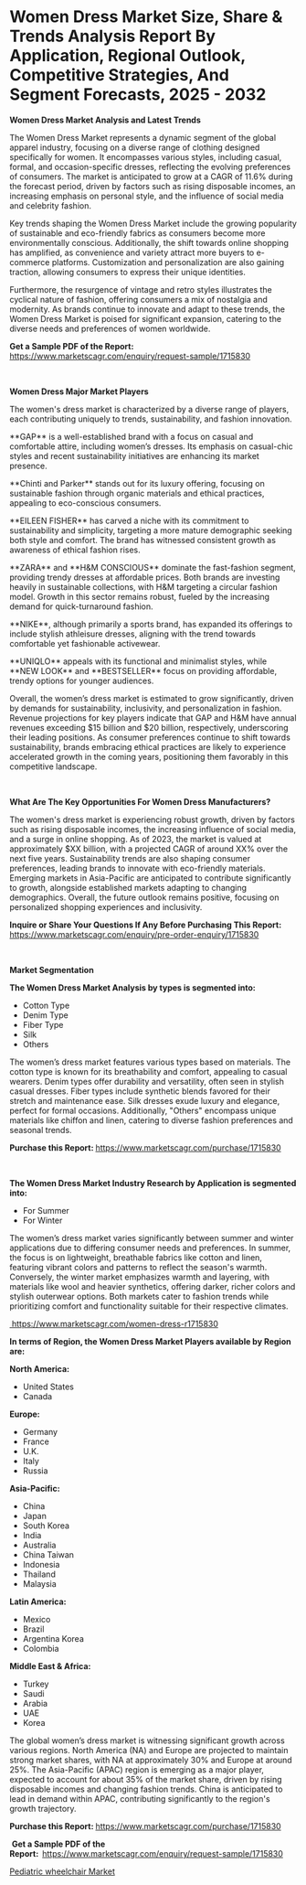 <p><h1>Women Dress Market Size, Share & Trends Analysis Report By Application, Regional Outlook, Competitive Strategies, And Segment Forecasts, 2025 - 2032</h1></p><p><strong>Women Dress Market Analysis and Latest Trends</strong></p>
<p><p>The Women Dress Market represents a dynamic segment of the global apparel industry, focusing on a diverse range of clothing designed specifically for women. It encompasses various styles, including casual, formal, and occasion-specific dresses, reflecting the evolving preferences of consumers. The market is anticipated to grow at a CAGR of 11.6% during the forecast period, driven by factors such as rising disposable incomes, an increasing emphasis on personal style, and the influence of social media and celebrity fashion.</p><p>Key trends shaping the Women Dress Market include the growing popularity of sustainable and eco-friendly fabrics as consumers become more environmentally conscious. Additionally, the shift towards online shopping has amplified, as convenience and variety attract more buyers to e-commerce platforms. Customization and personalization are also gaining traction, allowing consumers to express their unique identities.</p><p>Furthermore, the resurgence of vintage and retro styles illustrates the cyclical nature of fashion, offering consumers a mix of nostalgia and modernity. As brands continue to innovate and adapt to these trends, the Women Dress Market is poised for significant expansion, catering to the diverse needs and preferences of women worldwide.</p></p>
<p><strong>Get a Sample PDF of the Report:&nbsp;</strong> <a href="https://www.marketscagr.com/enquiry/request-sample/1715830?utm_campaign=2097&utm_medium=2&utm_source=Github&utm_content=ia&utm_term=04042025&utm_id=women-dress">https://www.marketscagr.com/enquiry/request-sample/1715830</a></p>
<p>&nbsp;</p>
<p><strong>Women Dress Major Market Players</strong></p>
<p><p>The women's dress market is characterized by a diverse range of players, each contributing uniquely to trends, sustainability, and fashion innovation. </p><p>**GAP** is a well-established brand with a focus on casual and comfortable attire, including women’s dresses. Its emphasis on casual-chic styles and recent sustainability initiatives are enhancing its market presence. </p><p>**Chinti and Parker** stands out for its luxury offering, focusing on sustainable fashion through organic materials and ethical practices, appealing to eco-conscious consumers. </p><p>**EILEEN FISHER** has carved a niche with its commitment to sustainability and simplicity, targeting a more mature demographic seeking both style and comfort. The brand has witnessed consistent growth as awareness of ethical fashion rises.</p><p>**ZARA** and **H&M CONSCIOUS** dominate the fast-fashion segment, providing trendy dresses at affordable prices. Both brands are investing heavily in sustainable collections, with H&M targeting a circular fashion model. Growth in this sector remains robust, fueled by the increasing demand for quick-turnaround fashion.</p><p>**NIKE**, although primarily a sports brand, has expanded its offerings to include stylish athleisure dresses, aligning with the trend towards comfortable yet fashionable activewear.</p><p>**UNIQLO** appeals with its functional and minimalist styles, while **NEW LOOK** and **BESTSELLER** focus on providing affordable, trendy options for younger audiences.</p><p>Overall, the women’s dress market is estimated to grow significantly, driven by demands for sustainability, inclusivity, and personalization in fashion. Revenue projections for key players indicate that GAP and H&M have annual revenues exceeding $15 billion and $20 billion, respectively, underscoring their leading positions. As consumer preferences continue to shift towards sustainability, brands embracing ethical practices are likely to experience accelerated growth in the coming years, positioning them favorably in this competitive landscape.</p></p>
<p>&nbsp;</p>
<p><strong>What Are The Key Opportunities For Women Dress Manufacturers?</strong></p>
<p><p>The women's dress market is experiencing robust growth, driven by factors such as rising disposable incomes, the increasing influence of social media, and a surge in online shopping. As of 2023, the market is valued at approximately $XX billion, with a projected CAGR of around XX% over the next five years. Sustainability trends are also shaping consumer preferences, leading brands to innovate with eco-friendly materials. Emerging markets in Asia-Pacific are anticipated to contribute significantly to growth, alongside established markets adapting to changing demographics. Overall, the future outlook remains positive, focusing on personalized shopping experiences and inclusivity.</p></p>
<p><strong>Inquire or Share Your Questions If Any Before Purchasing This Report:</strong> <a href="https://www.marketscagr.com/enquiry/pre-order-enquiry/1715830?utm_campaign=2097&utm_medium=2&utm_source=Github&utm_content=ia&utm_term=04042025&utm_id=women-dress">https://www.marketscagr.com/enquiry/pre-order-enquiry/1715830</a></p>
<p>&nbsp;</p>
<p><strong>Market Segmentation</strong></p>
<p><strong>The Women Dress Market Analysis by types is segmented into:</strong></p>
<p><ul><li>Cotton Type</li><li>Denim Type</li><li>Fiber Type</li><li>Silk</li><li>Others</li></ul></p>
<p><p>The women’s dress market features various types based on materials. The cotton type is known for its breathability and comfort, appealing to casual wearers. Denim types offer durability and versatility, often seen in stylish casual dresses. Fiber types include synthetic blends favored for their stretch and maintenance ease. Silk dresses exude luxury and elegance, perfect for formal occasions. Additionally, "Others" encompass unique materials like chiffon and linen, catering to diverse fashion preferences and seasonal trends.</p></p>
<p><strong>Purchase this Report:&nbsp;</strong><a href="https://www.marketscagr.com/purchase/1715830?utm_campaign=2097&utm_medium=2&utm_source=Github&utm_content=ia&utm_term=04042025&utm_id=women-dress">https://www.marketscagr.com/purchase/1715830</a></p>
<p>&nbsp;</p>
<p><strong>The Women Dress Market Industry Research by Application is segmented into:</strong></p>
<p><ul><li>For Summer</li><li>For Winter</li></ul></p>
<p><p>The women’s dress market varies significantly between summer and winter applications due to differing consumer needs and preferences. In summer, the focus is on lightweight, breathable fabrics like cotton and linen, featuring vibrant colors and patterns to reflect the season's warmth. Conversely, the winter market emphasizes warmth and layering, with materials like wool and heavier synthetics, offering darker, richer colors and stylish outerwear options. Both markets cater to fashion trends while prioritizing comfort and functionality suitable for their respective climates.</p></p>
<p><a href="https://www.marketscagr.com/women-dress-r1715830?utm_campaign=2097&utm_medium=2&utm_source=Github&utm_content=ia&utm_term=04042025&utm_id=women-dress">&nbsp;https://www.marketscagr.com/women-dress-r1715830</a></p>
<p><strong>In terms of Region, the Women Dress Market Players available by Region are:</strong></p>
<p>
    <p> <strong> North America: </strong>
        <ul>
            <li>United States</li>
            <li>Canada</li>
        </ul>
        </p> 
    <p> <strong> Europe: </strong>
        <ul>
            <li>Germany</li>
            <li>France</li>
            <li>U.K.</li>
            <li>Italy</li>
            <li>Russia</li>
        </ul>
        </p> 
    <p> <strong> Asia-Pacific: </strong>
        <ul>
            <li>China</li>
            <li>Japan</li>
            <li>South Korea</li>
            <li>India</li>
            <li>Australia</li>
            <li>China Taiwan</li>
            <li>Indonesia</li>
            <li>Thailand</li>
            <li>Malaysia</li>
        </ul>
        </p> 
    <p> <strong> Latin America: </strong>
        <ul>
            <li>Mexico</li>
            <li>Brazil</li>
            <li>Argentina Korea</li>
            <li>Colombia</li>
        </ul>
        </p> 
    <p> <strong> Middle East & Africa: </strong>
        <ul>
            <li>Turkey</li>
            <li>Saudi</li>
            <li>Arabia</li>
            <li>UAE</li>
            <li>Korea</li>
        </ul>
    </p>
    </p>
<p><p>The global women’s dress market is witnessing significant growth across various regions. North America (NA) and Europe are projected to maintain strong market shares, with NA at approximately 30% and Europe at around 25%. The Asia-Pacific (APAC) region is emerging as a major player, expected to account for about 35% of the market share, driven by rising disposable incomes and changing fashion trends. China is anticipated to lead in demand within APAC, contributing significantly to the region's growth trajectory.</p></p>
<p><strong>Purchase this Report: </strong><a href="https://www.marketscagr.com/purchase/1715830?utm_campaign=2097&utm_medium=2&utm_source=Github&utm_content=ia&utm_term=04042025&utm_id=women-dress">https://www.marketscagr.com/purchase/1715830</a></p>
<p>&nbsp;<strong>Get a Sample PDF of the Report:&nbsp;&nbsp;</strong><a href="https://www.marketscagr.com/enquiry/request-sample/1715830?utm_campaign=2097&utm_medium=2&utm_source=Github&utm_content=ia&utm_term=04042025&utm_id=women-dress">https://www.marketscagr.com/enquiry/request-sample/1715830</a></p>
<p><strong></strong></p>
<p><p><a href="https://github.com/FlorianWolf90/Market-Research-Report-List-2/blob/main/pediatric-wheelchair-market.md?utm_campaign=2097&utm_medium=2&utm_source=Github&utm_content=ia&utm_term=04042025&utm_id=women-dress">Pediatric wheelchair Market</a></p></p>
